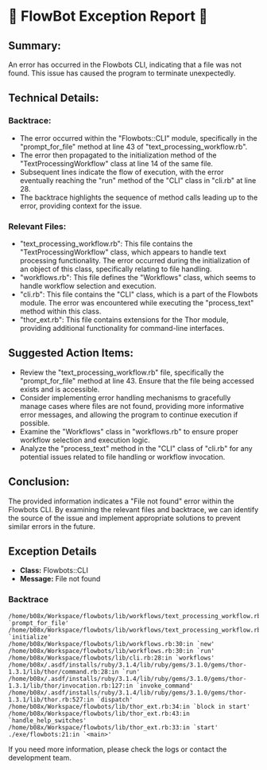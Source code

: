 # 🤖 FlowBot Exception Report 🤖


## Summary: 
An error has occurred in the Flowbots CLI, indicating that a file was not found. This issue has caused the program to terminate unexpectedly. 

## Technical Details: 
### Backtrace: 
- The error occurred within the "Flowbots::CLI" module, specifically in the "prompt_for_file" method at line 43 of "text_processing_workflow.rb". 
- The error then propagated to the initialization method of the "TextProcessingWorkflow" class at line 14 of the same file. 
- Subsequent lines indicate the flow of execution, with the error eventually reaching the "run" method of the "CLI" class in "cli.rb" at line 28. 
- The backtrace highlights the sequence of method calls leading up to the error, providing context for the issue. 

### Relevant Files: 
- "text_processing_workflow.rb": This file contains the "TextProcessingWorkflow" class, which appears to handle text processing functionality. The error occurred during the initialization of an object of this class, specifically relating to file handling. 
- "workflows.rb": This file defines the "Workflows" class, which seems to handle workflow selection and execution. 
- "cli.rb": This file contains the "CLI" class, which is a part of the Flowbots module. The error was encountered while executing the "process_text" method within this class. 
- "thor_ext.rb": This file contains extensions for the Thor module, providing additional functionality for command-line interfaces. 

## Suggested Action Items: 
- Review the "text_processing_workflow.rb" file, specifically the "prompt_for_file" method at line 43. Ensure that the file being accessed exists and is accessible. 
- Consider implementing error handling mechanisms to gracefully manage cases where files are not found, providing more informative error messages, and allowing the program to continue execution if possible. 
- Examine the "Workflows" class in "workflows.rb" to ensure proper workflow selection and execution logic. 
- Analyze the "process_text" method in the "CLI" class of "cli.rb" for any potential issues related to file handling or workflow invocation. 

## Conclusion: 
The provided information indicates a "File not found" error within the Flowbots CLI. By examining the relevant files and backtrace, we can identify the source of the issue and implement appropriate solutions to prevent similar errors in the future.


## Exception Details

- **Class:** Flowbots::CLI
- **Message:** File not found

### Backtrace

```
/home/b08x/Workspace/flowbots/lib/workflows/text_processing_workflow.rb:43:in `prompt_for_file'
/home/b08x/Workspace/flowbots/lib/workflows/text_processing_workflow.rb:14:in `initialize'
/home/b08x/Workspace/flowbots/lib/workflows.rb:30:in `new'
/home/b08x/Workspace/flowbots/lib/workflows.rb:30:in `run'
/home/b08x/Workspace/flowbots/lib/cli.rb:28:in `workflows'
/home/b08x/.asdf/installs/ruby/3.1.4/lib/ruby/gems/3.1.0/gems/thor-1.3.1/lib/thor/command.rb:28:in `run'
/home/b08x/.asdf/installs/ruby/3.1.4/lib/ruby/gems/3.1.0/gems/thor-1.3.1/lib/thor/invocation.rb:127:in `invoke_command'
/home/b08x/.asdf/installs/ruby/3.1.4/lib/ruby/gems/3.1.0/gems/thor-1.3.1/lib/thor.rb:527:in `dispatch'
/home/b08x/Workspace/flowbots/lib/thor_ext.rb:34:in `block in start'
/home/b08x/Workspace/flowbots/lib/thor_ext.rb:43:in `handle_help_switches'
/home/b08x/Workspace/flowbots/lib/thor_ext.rb:33:in `start'
./exe/flowbots:21:in `<main>'
```

If you need more information, please check the logs or contact the development team.
